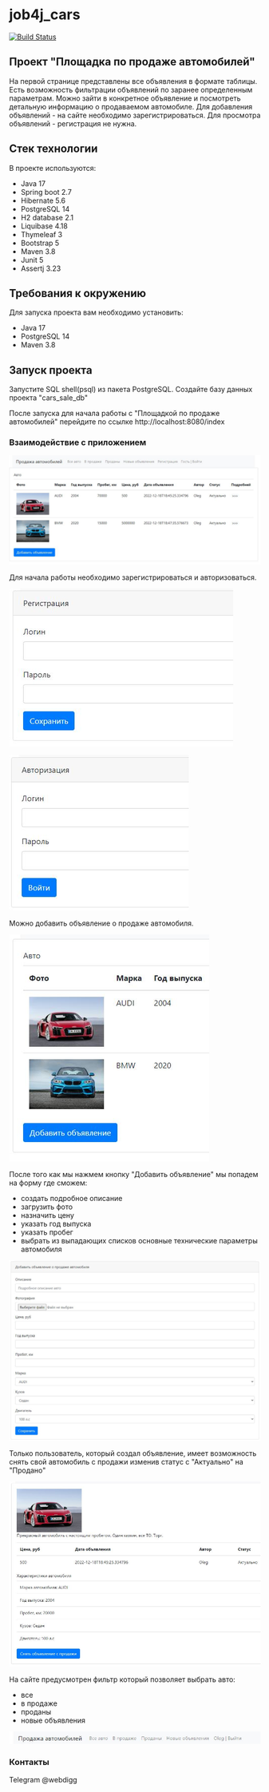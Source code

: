 # job4j_cars
[![Build Status](https://app.travis-ci.com/ftptpf/job4j_cars.svg?branch=master)](https://app.travis-ci.com/ftptpf/job4j_cars)

## Проект "Площадка по продаже автомобилей"

На первой странице представлены все объявления в формате таблицы. 
Есть возможность фильтрации объявлений по заранее определенным параметрам.
Можно зайти в конкретное объявление и посмотреть детальную информацию о продаваемом автомобиле.
Для добавления объявлений - на сайте необходимо зарегистрироваться.
Для просмотра объявлений - регистрация не нужна.

## Стек технологии

В проекте используются:
- Java 17
- Spring boot 2.7
- Hibernate 5.6
- PostgreSQL 14
- H2 database 2.1
- Liquibase 4.18
- Thymeleaf 3
- Bootstrap 5
- Maven 3.8
- Junit 5
- Assertj 3.23

## Требования к окружению

Для запуска проекта вам необходимо установить:
- Java 17
- PostgreSQL 14
- Maven 3.8

## Запуск проекта

Запустите SQL shell(psql) из пакета PostgreSQL.
Создайте базу данных проекта "cars_sale_db"


После запуска для начала работы с "Площадкой по продаже автомобилей" перейдите по ссылке http://localhost:8080/index

### Взаимодействие с приложением

![Alt-текст](https://github.com/ftptpf/job4j_cars/blob/master/src/main/resources/images/1.JPG "Сайт по продаже автомобилей")

Для начала работы необходимо зарегистрироваться и авторизоваться.

![Alt-текст](https://github.com/ftptpf/job4j_cars/blob/master/src/main/resources/images/2.JPG "Регистрация")

![Alt-текст](https://github.com/ftptpf/job4j_cars/blob/master/src/main/resources/images/3.JPG "Авторизация")

Можно добавить объявление о продаже автомобиля.

![Alt-текст](https://github.com/ftptpf/job4j_cars/blob/master/src/main/resources/images/4.JPG "Добавление объявления")

После того как мы нажмем кнопку "Добавить объявление" мы попадем на форму где сможем:
- создать подробное описание
- загрузить фото
- назначить цену
- указать год выпуска
- указать пробег
- выбрать из выпадающих списков основные технические параметры автомобиля

![Alt-текст](https://github.com/ftptpf/job4j_cars/blob/master/src/main/resources/images/5.JPG "Форма объявления")

Только пользователь, который создал объявление, имеет возможность снять свой автомобиль с продажи изменив статус с "Актуально" на "Продано"

![Alt-текст](https://github.com/ftptpf/job4j_cars/blob/master/src/main/resources/images/6.JPG "Подробная информация о автомобиле")

На сайте предусмотрен фильтр который позволяет выбрать авто:
- все
- в продаже
- проданы
- новые объявления

![Alt-текст](https://github.com/ftptpf/job4j_cars/blob/master/src/main/resources/images/7.JPG "Фильтр")

### Контакты
Telegram @webdigg